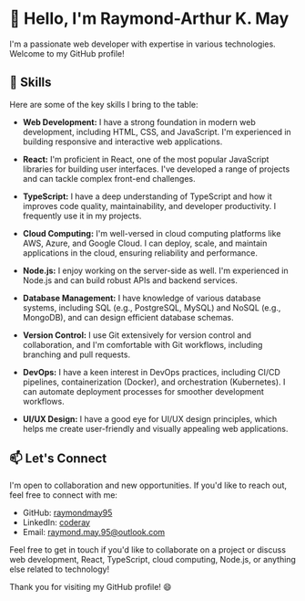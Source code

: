 # 👋 Hello, I'm Raymond-Arthur K. May

I'm a passionate web developer with expertise in various technologies. Welcome to my GitHub profile!

## 🚀 Skills

Here are some of the key skills I bring to the table:

- **Web Development:** I have a strong foundation in modern web development, including HTML, CSS, and JavaScript. I'm experienced in building responsive and interactive web applications.

- **React:** I'm proficient in React, one of the most popular JavaScript libraries for building user interfaces. I've developed a range of projects and can tackle complex front-end challenges.

- **TypeScript:** I have a deep understanding of TypeScript and how it improves code quality, maintainability, and developer productivity. I frequently use it in my projects.

- **Cloud Computing:** I'm well-versed in cloud computing platforms like AWS, Azure, and Google Cloud. I can deploy, scale, and maintain applications in the cloud, ensuring reliability and performance.

- **Node.js:** I enjoy working on the server-side as well. I'm experienced in Node.js and can build robust APIs and backend services.

- **Database Management:** I have knowledge of various database systems, including SQL (e.g., PostgreSQL, MySQL) and NoSQL (e.g., MongoDB), and can design efficient database schemas.

- **Version Control:** I use Git extensively for version control and collaboration, and I'm comfortable with Git workflows, including branching and pull requests.

- **DevOps:** I have a keen interest in DevOps practices, including CI/CD pipelines, containerization (Docker), and orchestration (Kubernetes). I can automate deployment processes for smoother development workflows.

- **UI/UX Design:** I have a good eye for UI/UX design principles, which helps me create user-friendly and visually appealing web applications.


## 📫 Let's Connect

I'm open to collaboration and new opportunities. If you'd like to reach out, feel free to connect with me:

- GitHub: [raymondmay95](https://github.com/raymondmay95)
- LinkedIn: [coderay](https://www.linkedin.com/in/coderay/)
- Email: [raymond.may.95@outlook.com](mailto:raymond.may.95@outlook.com)

Feel free to get in touch if you'd like to collaborate on a project or discuss web development, React, TypeScript, cloud computing, Node.js, or anything else related to technology!

Thank you for visiting my GitHub profile! 😄

